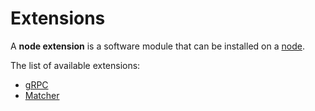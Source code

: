 # Extensions

A **node extension** is a software module that can be installed on a [node](/blockchain/node.md).

The list of available extensions:

* [gRPC](/acryl-node/extensions/grpc-server.md)
* [Matcher](/acryl-node/extensions/matcher.md)
